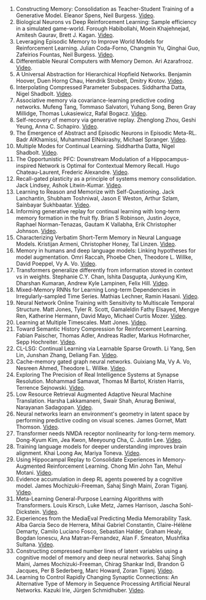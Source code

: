 1. Constructing Memory: Consolidation as Teacher-Student Training of a Generative Model. Eleanor Spens, Neil Burgess. [Video](https://youtu.be/F1KVuWgTF0E).
2. Biological Neurons vs Deep Reinforcement Learning: Sample efficiency in a simulated game-world. Forough Habibollahi, Moein Khajehnejad, Amitesh Gaurav, Brett J. Kagan. [Video](https://youtu.be/_QloC8gVqDA).
3. Leveraging Episodic Memory to Improve World Models for Reinforcement Learning. Julian Coda-Forno, Changmin Yu, Qinghai Guo, Zafeirios Fountas, Neil Burgess. [Video](https://youtu.be/Vd3SqFjLcT4).
4. Differentiable Neural Computers with Memory Demon. Ari Azarafrooz. [Video](https://youtu.be/TplyJMKrMr4).
5. A Universal Abstraction for Hierarchical Hopfield Networks. Benjamin Hoover, Duen Horng Chau, Hendrik Strobelt, Dmitry Krotov. [Video](https://www.youtube.com/watch?v=x_jJed5KjP8).
6. Interpolating Compressed Parameter Subspaces. Siddhartha Datta, Nigel Shadbolt. [Video](https://www.youtube.com/watch?v=J8L69slXjl4).
7. Associative memory via covariance-learning predictive coding networks. Mufeng Tang, Tommaso Salvatori, Yuhang Song, Beren Gray Millidge, Thomas Lukasiewicz, Rafal Bogacz. [Video](https://youtu.be/Trn_1Q6qZdE).
8. Self-recovery of memory via generative replay. Zhenglong Zhou, Geshi Yeung, Anna C. Schapiro. [Video](https://www.youtube.com/watch?v=vx1raAyDgMY).
9. The Emergence of Abstract and Episodic Neurons in Episodic Meta-RL. Badr AlKhamissi, Muhammad ElNokrashy, Michael Spranger. [Video](unavailable).
10. Multiple Modes for Continual Learning. Siddhartha Datta, Nigel Shadbolt. [Video](https://www.youtube.com/watch?v=rtH2EZeNcaw).
11. The Opportunistic PFC: Downstream Modulation of a Hippocampus-inspired Network is Optimal for Contextual Memory Recall. Hugo Chateau-Laurent, Frederic Alexandre. [Video](https://recorder-v3.slideslive.com/?share=77434&s=5dd2ab3a-d730-45eb-a887-fd3d2c5639f1).
12. Recall-gated plasticity as a principle of systems memory consolidation. Jack Lindsey, Ashok Litwin-Kumar. [Video](unavailable).
13. Learning to Reason and Memorize with Self-Questioning. Jack Lanchantin, Shubham Toshniwal, Jason E Weston, Arthur Szlam, Sainbayar Sukhbaatar. [Video](https://recorder-v3.slideslive.com/#/share?share=78356&s=b216b880-3496-464c-a5d4-0cda4830c677).
14. Informing generative replay for continual learning with long-term memory formation in the fruit fly. Brian S Robinson, Justin Joyce, Raphael Norman-Tenazas, Gautam K Vallabha, Erik Christopher Johnson. [Video](https://youtu.be/grJxdWNi10k).
15. Characterizing Verbatim Short-Term Memory in Neural Language Models. Kristijan Armeni, Christopher Honey, Tal Linzen. [Video](https://youtu.be/MWhsm4rMSxc).
16. Memory in humans and deep language models: Linking hypotheses for model augmentation. Omri Raccah, Phoebe Chen, Theodore L. Willke, David Poeppel, Vy A. Vo. [Video](https://vimeo.com/manage/videos/771770003/privacy).
17. Transformers generalize differently from information stored in context vs in weights. Stephanie C.Y. Chan, Ishita Dasgupta, Junkyung Kim, Dharshan Kumaran, Andrew Kyle Lampinen, Felix Hill. [Video](https://www.youtube.com/watch?v=Cqdyobq18Tk).
18. Mixed-Memory RNNs for Learning Long-term Dependencies in Irregularly-sampled Time Series. Mathias Lechner, Ramin Hasani. [Video](https://youtu.be/E8hHioZM5-M).
19. Neural Network Online Training with Sensitivity to Multiscale Temporal Structure. Matt Jones, Tyler R. Scott, Gamaleldin Fathy Elsayed, Mengye Ren, Katherine Hermann, David Mayo, Michael Curtis Mozer. [Video](https://drive.google.com/file/d/1rERjhNuvvBBPCSF8bpWvUGJdxQOhAmiz/view?usp=drive_web).
20. Learning at Multiple Timescales. Matt Jones. [Video](https://drive.google.com/file/d/1QDlePHw-TuE0wmVI9kbC_iO3CERr9WFk/view?usp=drive_web).
21. Toward Semantic History Compression for Reinforcement Learning. Fabian Paischer, Thomas Adler, Andreas Radler, Markus Hofmarcher, Sepp Hochreiter. [Video](https://youtu.be/TIgZT4_2oOg).
22. CL-LSG: Continual Learning via Learnable Sparse Growth. Li Yang, Sen Lin, Junshan Zhang, Deliang Fan. [Video](https://www.youtube.com/watch?v=i85GwHoU0aM).
23. Cache-memory gated graph neural networks. Guixiang Ma, Vy A. Vo, Nesreen Ahmed, Theodore L. Willke. [Video](unavailable).
24. Exploring The Precision of Real Intelligence Systems at Synapse Resolution. Mohammad Samavat, Thomas M Bartol, Kristen Harris, Terrence Sejnowski. [Video](unavailable).
25. Low Resource Retrieval Augmented Adaptive Neural Machine Translation. Harsha Lakkamaneni, Swair Shah, Anurag Beniwal, Narayanan Sadagopan. [Video](https://drive.google.com/file/d/1GymE6_RvNk5SVPc1aXMOuczGNaPThbC2/view).
26. Neural networks learn an environment's geometry in latent space by performing predictive coding on visual scenes. James Gornet, Matt Thomson. [Video](unavailable).
27. Transformer needs NMDA receptor nonlinearity for long-term memory. Dong-Kyum Kim, Jea Kwon, Meeyoung Cha, C. Justin Lee. [Video](https://youtu.be/PQA_HuXTfes).
28. Training language models for deeper understanding improves brain alignment. Khai Loong Aw, Mariya Toneva. [Video](https://youtu.be/rEVvJb1odoo).
29. Using Hippocampal Replay to Consolidate Experiences in Memory-Augmented Reinforcement Learning. Chong Min John Tan, Mehul Motani. [Video](https://www.youtube.com/watch?v=lm5ozEzoolE).
30. Evidence accumulation in deep RL agents powered by a cognitive model. James Mochizuki-Freeman, Sahaj Singh Maini, Zoran Tiganj. [Video](https://www.youtube.com/watch?v=RkbAsCRpsP0).
31. Meta-Learning General-Purpose Learning Algorithms with Transformers. Louis Kirsch, Luke Metz, James Harrison, Jascha Sohl-Dickstein. [Video](https://youtu.be/k02rygHSlrA).
32. Experiences from the MediaEval Predicting Media Memorability Task. Alba Garcia Seco de Herrera, Mihai Gabriel Constantin, Claire-Hélène Demarty, Camilo Luciano Fosco, Sebastian Halder, Graham Healy, Bogdan Ionescu, Ana Matran-Fernandez, Alan F. Smeaton, Mushfika Sultana. [Video](https://youtu.be/LQyWnpQho6o).
33. Constructing compressed number lines of latent variables using a cognitive model of memory and deep neural networks. Sahaj Singh Maini, James Mochizuki-Freeman, Chirag Shankar Indi, Brandon G Jacques, Per B Sederberg, Marc Howard, Zoran Tiganj. [Video](https://youtu.be/ZGJDHycWEBQ).
34. Learning to Control Rapidly Changing Synaptic Connections: An Alternative Type of Memory in Sequence Processing Artificial Neural Networks. Kazuki Irie, Jürgen Schmidhuber. [Video](https://drive.google.com/file/d/1fguRNEZ0VvN0o-Ozb1ucPofdC5p48eot/view?usp=sharing).
